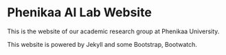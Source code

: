 # Phenikaa AI Lab Website

This is the website of our academic research group at Phenikaa University.

This website is powered by Jekyll and some Bootstrap, Bootwatch.

